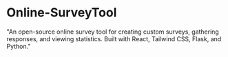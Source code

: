 # Online-SurveyTool
"An open-source online survey tool for creating custom surveys, gathering responses, and viewing statistics. Built with React, Tailwind CSS, Flask, and Python."
